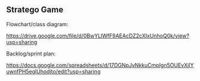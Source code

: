 ## Stratego Game

Flowchart/class diagram:

https://drive.google.com/file/d/0BwYLlWfF9AEAcDZ2cXIxUnhoQ0k/view?usp=sharing

Backlog/sprint plan: 

https://docs.google.com/spreadsheets/d/17DGNpJvNkkuCmpIgn5OUEvXjIYuwnfPH5eglUhodjto/edit?usp=sharing